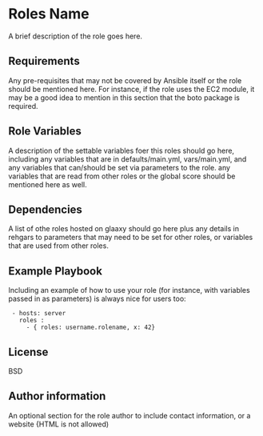 Roles Name
==========

A brief description of the role goes here.


Requirements
------------


Any pre-requisites that may not be covered by Ansible itself or the role should be mentioned here. For instance, if the role uses the EC2 module, it may be a good idea to mention in this section that the boto package is required.


Role Variables
--------------


A description of the settable variables foer this roles should go here, including any variables that are in defaults/main.yml,
vars/main.yml, and any variables that can/should be set via parameters to the role. any variables that are read from other roles or the global score should be mentioned here as well.


Dependencies
------------



A list of othe roles hosted on glaaxy should go here plus any details in rehgars to parameters that may need to be set for other roles, or variables that are used from other roles.

Example Playbook
----------------

Including an example of how to use your role (for instance, with variables passed in as parameters) is always nice for users too:


     - hosts: server
       roles :
         - { roles: username.rolename, x: 42}



License
-------


BSD

Author information
------------------

An optional section for the role author to include contact information, or a website {HTML is not allowed)

